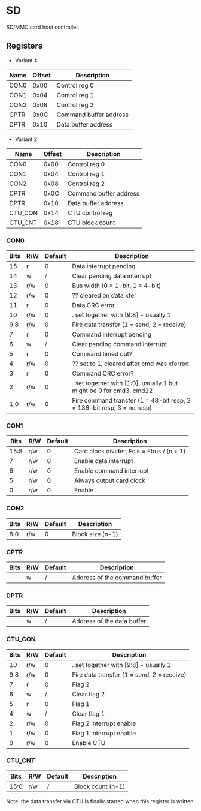 # SD

SD/MMC card host controller.

## Registers

- Variant 1:

| Name     | Offset | Description                   |
|----------|--------|-------------------------------|
| CON0     | 0x00   | Control reg 0                 |
| CON1     | 0x04   | Control reg 1                 |
| CON2     | 0x08   | Control reg 2                 |
| CPTR     | 0x0C   | Command buffer address        |
| DPTR     | 0x10   | Data buffer address           |

- Variant 2:

| Name     | Offset | Description                   |
|----------|--------|-------------------------------|
| CON0     | 0x00   | Control reg 0                 |
| CON1     | 0x04   | Control reg 1                 |
| CON2     | 0x08   | Control reg 2                 |
| CPTR     | 0x0C   | Command buffer address        |
| DPTR     | 0x10   | Data buffer address           |
| CTU_CON  | 0x14   | CTU control reg               |
| CTU_CNT  | 0x18   | CTU block count               |

### CON0

| Bits  | R/W | Default | Description                                          |
|-------|-----|---------|------------------------------------------------------|
| 15    | r   | 0       | Data interrupt pending                               |
| 14    | w   | /       | Clear pending data interrupt                         |
| 13    | r/w | 0       | Bus width (0 = 1-bit, 1 = 4-bit)                     |
| 12    | r/w | 0       | ?? cleared on data xfer                              |
| 11    | r   | 0       | Data CRC error                                       |
| 10    | r/w | 0       | . set together with [9:8] - usually 1                |
| 9:8   | r/w | 0       | Fire data transfer (1 = send, 2 = receive)           |
| 7     | r   | 0       | Command interrupt pending                            |
| 6     | w   | /       | Clear pending command interrupt                      |
| 5     | r   | 0       | Command timed out?                                   |
| 4     | r/w | 0       | ?? set to 1, cleared after cmd was xferred           |
| 3     | r   | 0       | Command CRC error?                                   |
| 2     | r/w | 0       | . set together with [1:0], usually 1 but might be 0 for cmd3, cmd12    |
| 1:0   | r/w | 0       | Fire command transfer (1 = 48-bit resp, 2 = 136-bit resp, 3 = no resp) |

### CON1

| Bits  | R/W | Default | Description                                          |
|-------|-----|---------|------------------------------------------------------|
| 15:8  | r/w | 0       | Card clock divider, Fclk = Fbus / (n + 1)            |
| 7     | r/w | 0       | Enable data interrupt                                |
| 6     | r/w | 0       | Enable command interrupt                             |
| 5     | r/w | 0       | Always output card clock                             |
| 0     | r/w | 0       | Enable                                               |

### CON2

| Bits  | R/W | Default | Description                                          |
|-------|-----|---------|------------------------------------------------------|
| 8:0   | r/w | 0       | Block size (n-1)                                     |

### CPTR

| Bits  | R/W | Default | Description                                          |
|-------|-----|---------|------------------------------------------------------|
|       | w   | /       | Address of the command buffer                        |

### DPTR

| Bits  | R/W | Default | Description                                          |
|-------|-----|---------|------------------------------------------------------|
|       | w   | /       | Address of the data buffer                           |

### CTU_CON

| Bits  | R/W | Default | Description                                          |
|-------|-----|---------|------------------------------------------------------|
| 10    | r/w | 0       | . set together with [9:8] - usually 1                |
| 9:8   | r/w | 0       | Fire data transfer (1 = send, 2 = receive)           |
| 7     | r   | 0       | Flag 2                                               |
| 6     | w   | /       | Clear flag 2                                         |
| 5     | r   | 0       | Flag 1                                               |
| 4     | w   | /       | Clear flag 1                                         |
| 2     | r/w | 0       | Flag 2 interrupt enable                              |
| 1     | r/w | 0       | Flag 1 interrupt enable                              |
| 0     | r/w | 0       | Enable CTU                                           |

### CTU_CNT

| Bits  | R/W | Default | Description                                          |
|-------|-----|---------|------------------------------------------------------|
| 15:0  | r/w | /       | Block count (n-1)                                    |

Note: the data transfer via CTU is finally started when this register is written
